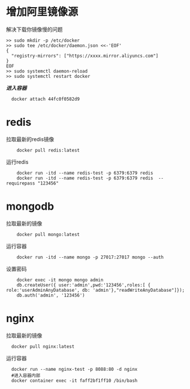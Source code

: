 # 增加阿里镜像源
解决下载你镜像慢的问题
```shell script
>> sudo mkdir -p /etc/docker
>> sudo tee /etc/docker/daemon.json <<-'EOF'
{
  "registry-mirrors": ["https://xxxx.mirror.aliyuncs.com"]
}
EOF
>> sudo systemctl daemon-reload
>> sudo systemctl restart docker
```
***进入容器***
```shell script
  docker attach 44fc0f0582d9  
```

# redis
拉取最新的redis镜像
```shell script
    docker pull redis:latest
```

运行redis
```shell script
    docker run -itd --name redis-test -p 6379:6379 redis
    docker run -itd --name redis-test -p 6379:6379 redis  --requirepass "123456"
```

# mongodb
拉取最新的镜像
```shell script
    docker pull mongo:latest
```

运行容器
```shell script
    docker run -itd --name mongo -p 27017:27017 mongo --auth
```

设置密码
```shell
    docker exec -it mongo mongo admin
    db.createUser({ user:'admin',pwd:'123456',roles:[ { role:'userAdminAnyDatabase', db: 'admin'},"readWriteAnyDatabase"]});
    db.auth('admin', '123456')
```
# nginx
拉取最新的镜像
```shell script
  docker pull nginx:latest
```

运行容器
```shell script
  docker run --name nginx-test -p 8088:80 -d nginx
  #进入容器内部
  docker container exec -it faff2bf1ff10 /bin/bash
```